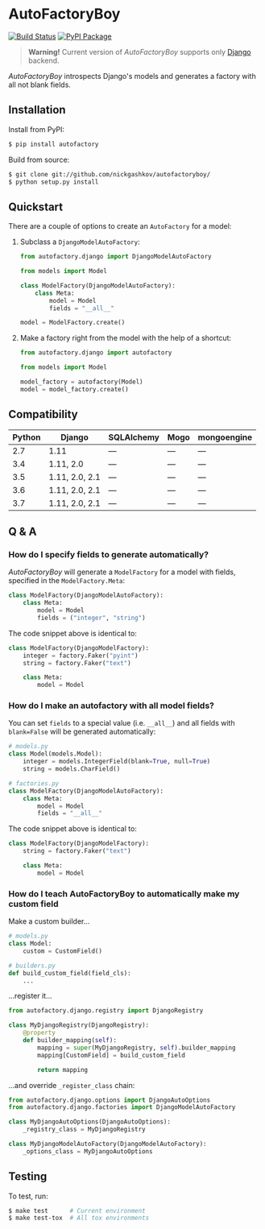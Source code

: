 # AutoFactoryBoy

[![Build Status](https://travis-ci.org/nickgashkov/autofactoryboy.svg?branch=master)](https://travis-ci.org/nickgashkov/autofactoryboy)
[![PyPI Package](https://img.shields.io/pypi/v/autofactory.svg)](https://pypi.org/project/autofactory/)

> **Warning!** Current version of *AutoFactoryBoy* supports only 
[Django](https://github.com/django/django) backend.

*AutoFactoryBoy* introspects Django's models and generates a factory with all 
not blank fields.

## Installation

Install from PyPI:

```bash
$ pip install autofactory
```

Build from source:

```bash
$ git clone git://github.com/nickgashkov/autofactoryboy/
$ python setup.py install
```

## Quickstart

There are a couple of options to create an `AutoFactory` for a model:

1. Subclass a `DjangoModelAutoFactory`:

    ```python
    from autofactory.django import DjangoModelAutoFactory
    
    from models import Model
    
    class ModelFactory(DjangoModelAutoFactory):
        class Meta:
            model = Model
            fields = "__all__"
    
    model = ModelFactory.create()
    ```

2. Make a factory right from the model with the help of a
shortcut:

    ```python
    from autofactory.django import autofactory
    
    from models import Model
    
    model_factory = autofactory(Model)
    model = model_factory.create()
    ```

## Compatibility

| Python | Django         | SQLAlchemy | Mogo | mongoengine |
| ------ | -------------- | ---------- | ---- | ----------- |
| 2.7    | 1.11           | —          | —    | —           |
| 3.4    | 1.11, 2.0      | —          | —    | —           |
| 3.5    | 1.11, 2.0, 2.1 | —          | —    | —           |
| 3.6    | 1.11, 2.0, 2.1 | —          | —    | —           |
| 3.7    | 1.11, 2.0, 2.1 | —          | —    | —           |

## Q & A

### How do I specify fields to generate automatically?

*AutoFactoryBoy* will generate a `ModelFactory` for a model with fields, 
specified in the `ModelFactory.Meta`:

```python
class ModelFactory(DjangoModelAutoFactory):
    class Meta:
        model = Model
        fields = ("integer", "string")
```

The code snippet above is identical to:

```python
class ModelFactory(DjangoModelFactory):
    integer = factory.Faker("pyint")
    string = factory.Faker("text")

    class Meta:
        model = Model
```

### How do I make an autofactory with all model fields?

You can set `fields` to a special value (i.e. `__all__`) and all fields with 
`blank=False` will be generated automatically:

```python
# models.py
class Model(models.Model):
    integer = models.IntegerField(blank=True, null=True)
    string = models.CharField()

# factories.py
class ModelFactory(DjangoModelAutoFactory):
    class Meta:
        model = Model
        fields = "__all__"
```

The code snippet above is identical to:

```python
class ModelFactory(DjangoModelFactory):
    string = factory.Faker("text")

    class Meta:
        model = Model
```

### How do I teach AutoFactoryBoy to automatically make my custom field 

Make a custom builder...

```python
# models.py
class Model:
    custom = CustomField()

# builders.py
def build_custom_field(field_cls):
    ...
```

...register it...

```python
from autofactory.django.registry import DjangoRegistry

class MyDjangoRegistry(DjangoRegistry):
    @property
    def builder_mapping(self):
        mapping = super(MyDjangoRegistry, self).builder_mapping
        mapping[CustomField] = build_custom_field

        return mapping
```
...and override `_register_class` chain:

```python
from autofactory.django.options import DjangoAutoOptions
from autofactory.django.factories import DjangoModelAutoFactory

class MyDjangoAutoOptions(DjangoAutoOptions):
    _registry_class = MyDjangoRegistry

class MyDjangoModelAutoFactory(DjangoModelAutoFactory):
    _options_class = MyDjangoAutoOptions
```

## Testing

To test, run:

```bash
$ make test      # Current environment
$ make test-tox  # All tox environments
```
